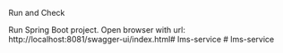 Run and Check

Run Spring Boot project. Open browser with url:
http://localhost:8081/swagger-ui/index.html#   l m s - s e r v i c e  
 #   l m s - s e r v i c e  
 